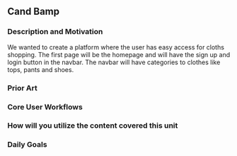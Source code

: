 ## Cand Bamp

### Description and Motivation
We wanted to create a platform where the user has easy access for cloths shopping. The first page will be the homepage and will have the sign up and login button in the navbar. The navbar will have categories to clothes like tops, pants and shoes. 

### Prior Art


### Core User Workflows

### How will you utilize the content covered this unit


### Daily Goals